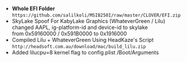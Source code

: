 - **Whole EFI Folder** </br>
`https://github.com/salilkoli/MSIB250I/raw/master/CLOVER/EFI.zip`
- SkyLake Spoof For KabyLake Graphics (WhateverGreen / Lilu)</br>
changed AAPL, ig-platform-id and device-id to skylake</br>
from 0x59160000 / 0x591B0000 to 0x1916000 </br>
- Compiled Lilu + WhateverGreen Using HeadKaze's Script </br> `http://headsoft.com.au/download/mac/build_lilu.zip`
- Added lilucpu=8 kernel flag to config.plist /Boot/Arguments</br>
